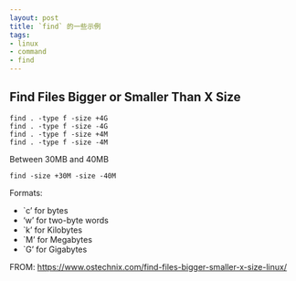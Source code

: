 ```yaml
---
layout: post
title: `find` 的一些示例
tags:
- linux
- command
- find
---
```


## Find Files Bigger or Smaller Than X Size

```
find . -type f -size +4G
find . -type f -size -4G
find . -type f -size +4M
find . -type f -size -4M
```

Between 30MB and 40MB

```
find -size +30M -size -40M
```

Formats:

+ `c’ for bytes
+ ‘w’ for two-byte words
+ `k’ for Kilobytes
+ `M’ for Megabytes
+ `G’ for Gigabytes

FROM: <https://www.ostechnix.com/find-files-bigger-smaller-x-size-linux/>
